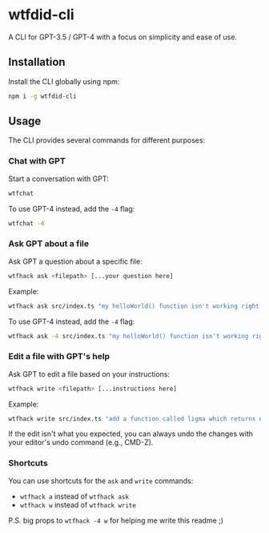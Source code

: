 # wtfdid-cli

A CLI for GPT-3.5 / GPT-4 with a focus on simplicity and ease of use.

## Installation

Install the CLI globally using npm: 

```bash
npm i -g wtfdid-cli
```

## Usage

The CLI provides several commands for different purposes:

### Chat with GPT

Start a conversation with GPT:

```bash
wtfchat
```

To use GPT-4 instead, add the `-4` flag:

```bash
wtfchat -4
```

### Ask GPT about a file

Ask GPT a question about a specific file:

```bash
wtfhack ask <filepath> [...your question here]
```

Example:

```bash
wtfhack ask src/index.ts "my helloWorld() function isn't working right... what should I do?"
```

To use GPT-4 instead, add the `-4` flag:

```bash
wtfhack ask -4 src/index.ts "my helloWorld() function isn't working right... what should I do?"
```

### Edit a file with GPT's help

Ask GPT to edit a file based on your instructions:

```bash
wtfhack write <filepath> [...instructions here]
```

Example:

```bash
wtfhack write src/index.ts "add a function called ligma which returns nuts and balls with 50 percent probability"
```

If the edit isn't what you expected, you can always undo the changes with your editor's undo command (e.g., CMD-Z).

### Shortcuts

You can use shortcuts for the `ask` and `write` commands:

- `wtfhack a` instead of `wtfhack ask`
- `wtfhack w` instead of `wtfhack write`



P.S.
big props to `wtfhack -4 w` for helping me write this readme ;)